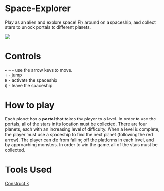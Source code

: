 # Space-Explorer
Play as an alien and explore space! Fly around on a spaceship, and collect stars to unlock portals to different planets.

![](https://github.com/llisaeva/Space-Explorer/blob/main/demo-img/demo1.png)

# Controls 
`←` `→` - use the arrow keys to move. <br/>
`↑` - jump <br/>
`E` - activate the spaceship <br/>
`Q` - leave the spaceship <br/>

# How to play
Each planet has a __portal__ that takes the player to a level. In order to use the portals, all of the stars in its location must be collected.
There are four planets, each with an increasing level of difficulty. When a level is complete, the player must use a spaceship to find the next planet (following the red arrow).
The player can die from falling off the platforms in each level, and by approaching monsters. In order to win the game, all of the stars must be collected.

# Tools Used
[Construct 3](https://www.construct.net/)
